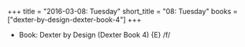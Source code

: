 +++
title = "2016-03-08: Tuesday"
short_title = "08: Tuesday"
books = ["dexter-by-design-dexter-book-4"]
+++


* Book: Dexter by Design (Dexter Book 4) {E} /f/
